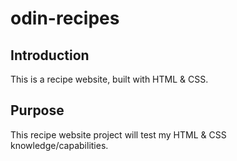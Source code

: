 # odin-recipes

## Introduction
This is a recipe website, built with HTML & CSS.


## Purpose

This recipe website project will test my HTML & CSS knowledge/capabilities.
